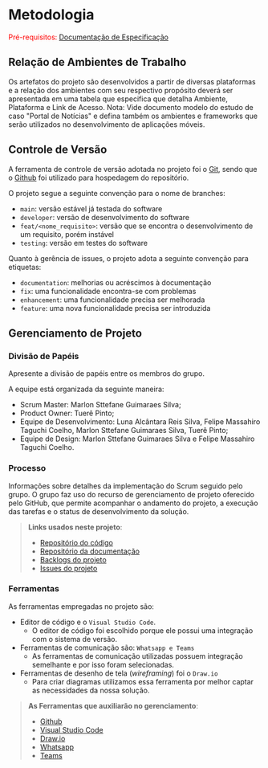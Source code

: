 
# Metodologia

<span style="color:red">Pré-requisitos: <a href="2-Especificação do Projeto.md"> Documentação de Especificação</a></span>

## Relação de Ambientes de Trabalho

Os artefatos do projeto são desenvolvidos a partir de diversas plataformas e a relação dos ambientes com seu respectivo propósito deverá ser apresentada em uma tabela que especifica que detalha Ambiente, Plataforma e Link de Acesso. 
Nota: Vide documento modelo do estudo de caso "Portal de Notícias" e defina também os ambientes e frameworks que serão utilizados no desenvolvimento de aplicações móveis.

## Controle de Versão

A ferramenta de controle de versão adotada no projeto foi o
[Git](https://git-scm.com/), sendo que o [Github](https://github.com)
foi utilizado para hospedagem do repositório.

O projeto segue a seguinte convenção para o nome de branches:

- `main`: versão estável já testada do software
- `developer`: versão de desenvolvimento do software
- `feat/<nome_requisito>`: versão que se encontra o desenvolvimento de um requisito, porém instável
- `testing`: versão em testes do software

Quanto à gerência de issues, o projeto adota a seguinte convenção para
etiquetas:

- `documentation`: melhorias ou acréscimos à documentação
- `fix`: uma funcionalidade encontra-se com problemas
- `enhancement`: uma funcionalidade precisa ser melhorada
- `feature`: uma nova funcionalidade precisa ser introduzida

## Gerenciamento de Projeto

### Divisão de Papéis

Apresente a divisão de papéis entre os membros do grupo.

A equipe está organizada da seguinte maneira:

- Scrum Master: Marlon Sttefane Guimaraes Silva;
- Product Owner: Tuerê Pinto;
- Equipe de Desenvolvimento: Luna Alcântara Reis Silva, Felipe Massahiro Taguchi Coelho, Marlon Sttefane Guimaraes Silva, Tuerê Pinto;
- Equipe de Design: Marlon Sttefane Guimaraes Silva e Felipe Massahiro Taguchi Coelho.

### Processo

Informações sobre detalhes da implementação do Scrum seguido pelo grupo. O grupo faz uso do recurso de gerenciamento de projeto oferecido pelo GitHub, que permite acompanhar o andamento do projeto, a execução das tarefas e o status de desenvolvimento da solução.
 
> **Links usados neste projeto**:
> - [Repositório do código](https://github.com/ICEI-PUC-Minas-PMV-ADS/pmv-ads-2024-1-e3-proj-mov-t4-game-of-ti/tree/main/src)
> - [Repositório da documentação](https://github.com/ICEI-PUC-Minas-PMV-ADS/pmv-ads-2024-1-e3-proj-mov-t4-game-of-ti/tree/main/docs)
> - [Backlogs do projeto](https://github.com/orgs/ICEI-PUC-Minas-PMV-ADS/projects/858/views/2)
> - [Issues do projeto](https://github.com/ICEI-PUC-Minas-PMV-ADS/pmv-ads-2024-1-e3-proj-mov-t4-game-of-ti/issues)

### Ferramentas

As ferramentas empregadas no projeto são:

- Editor de código e o `Visual Studio Code`.
    - O editor de código foi escolhido porque ele possui uma integração com o sistema de versão. 
- Ferramentas de comunicação são: `Whatsapp e Teams`
    - As ferramentas de comunicação utilizadas possuem integração semelhante e por isso foram selecionadas.
- Ferramentas de desenho de tela (_wireframing_) foi o `Draw.io`
    -  Para criar diagramas utilizamos essa ferramenta por melhor captar as necessidades da nossa solução.
 
> **As Ferramentas que auxiliarão no gerenciamento**: 
> - [Github](https://github.com/)
> - [Visual Studio Code](https://code.visualstudio.com)
> - [Draw.io](https://app.diagrams.net)
> - [Whatsapp](https://whatsapp.com/)
> - [Teams](https://teams.microsoft.com/)


